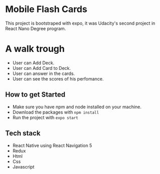 # Mobile Flash Cards

This project is bootstraped with expo, it was Udacity's second project in React Nano Degree program.

# A walk trough

* User can Add Deck.
* User can Add Card to Deck.
* User can answer in the cards.
* User can see the scores of his perfomance.

## How to get Started
* Make sure you have npm and node installed on your machine.
* Download the packages with `npm install`
* Run the project with `expo start`


## Tech stack 
* React Native using React Navigation 5
* Redux
* Html 
* Css
* Javascript

